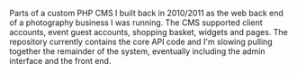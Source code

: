 Parts of a custom PHP CMS I built back in 2010/2011 as the web back end of a photography business I was running. The CMS supported client accounts, event guest accounts, shopping basket, widgets and pages. The repository currently contains the core API code and I'm slowing pulling together the remainder of the system, eventually including the admin interface and the front end.
